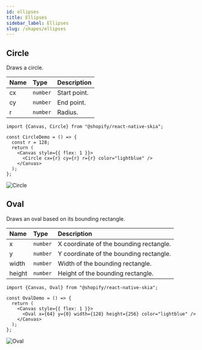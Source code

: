 ```yaml
---
id: ellipses
title: Ellipses
sidebar_label: Ellipses
slug: /shapes/ellipses
---
```


## Circle

Draws a circle.

| Name | Type     |  Description     |
|:-----|:---------|:-----------------|
| cx   | `number` | Start point.     |
| cy   | `number` | End point.       |
| r    | `number` | Radius.          |

```tsx twoslash
import {Canvas, Circle} from "@shopify/react-native-skia";

const CircleDemo = () => {
  const r = 128;
  return (
    <Canvas style={{ flex: 1 }}>
      <Circle cx={r} cy={r} r={r} color="lightblue" />
    </Canvas>
  );
};
```

![Circle](assets/ellipses/circle.png)


## Oval

Draws an oval based on its bounding rectangle.

| Name   | Type     |  Description                                |
|:-------|:---------|:--------------------------------------------|
| x      | `number` | X coordinate of the bounding rectangle.     |
| y      | `number` | Y coordinate of the bounding rectangle.     |
| width  | `number` | Width of the bounding rectangle. |
| height | `number` | Height of the bounding rectangle.           |



```tsx twoslash
import {Canvas, Oval} from "@shopify/react-native-skia";

const OvalDemo = () => {
  return (
    <Canvas style={{ flex: 1 }}>
      <Oval x={64} y={0} width={128} height={256} color="lightblue" />
    </Canvas>
  );
};
```

![Oval](assets/ellipses/oval.png)
